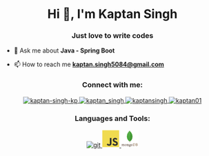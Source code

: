 <h1 align="center">Hi 👋, I'm Kaptan Singh</h1>
<h3 align="center">Just love to write codes</h3>

- 💬 Ask me about **Java - Spring Boot**

- 📫 How to reach me **kaptan.singh5084@gmail.com**

<h3 align="center">Connect with me:</h3>
<p align="center">
  <a href="https://linkedin.com/in/kaptan-singh-kp" target="blank">
    <img align="center" src="https://raw.githubusercontent.com/rahuldkjain/github-profile-readme-generator/master/src/images/icons/Social/linked-in-alt.svg" alt="kaptan-singh-kp" height="30" width="40" />
  </a>
  <a href="https://www.codechef.com/users/kaptan_singh" target="blank">
    <img align="center" src="https://cdn.jsdelivr.net/npm/simple-icons@3.1.0/icons/codechef.svg" alt="kaptan_singh" height="30" width="40" />
  </a>
  <a href="https://codeforces.com/profile/kaptansingh" target="blank">
    <img align="center" src="https://raw.githubusercontent.com/rahuldkjain/github-profile-readme-generator/master/src/images/icons/Social/codeforces.svg" alt="kaptansingh" height="30" width="40" />
  </a>
  <a href="https://www.leetcode.com/kaptan01" target="blank">
    <img align="center" src="https://raw.githubusercontent.com/rahuldkjain/github-profile-readme-generator/master/src/images/icons/Social/leet-code.svg" alt="kaptan01" height="30" width="40" />
  </a>
</p>



<h3 align="center">Languages and Tools:</h3>
<p align="center">
  
  <a href="https://git-scm.com/" target="_blank" rel="noreferrer">
    <img src="https://www.vectorlogo.zone/logos/git-scm/git-scm-icon.svg" alt="git" width="40" height="40"/>
  </a>
  
  <a href="https://developer.mozilla.org/en-US/docs/Web/JavaScript" target="_blank" rel="noreferrer">
    <img src="https://raw.githubusercontent.com/devicons/devicon/master/icons/javascript/javascript-original.svg" alt="javascript" width="40" height="40"/>
  </a>
  
  <a href="https://www.mongodb.com/" target="_blank" rel="noreferrer">
    <img src="https://raw.githubusercontent.com/devicons/devicon/master/icons/mongodb/mongodb-original-wordmark.svg" alt="mongodb" width="40" height="40"/>
  </a>

</p>
